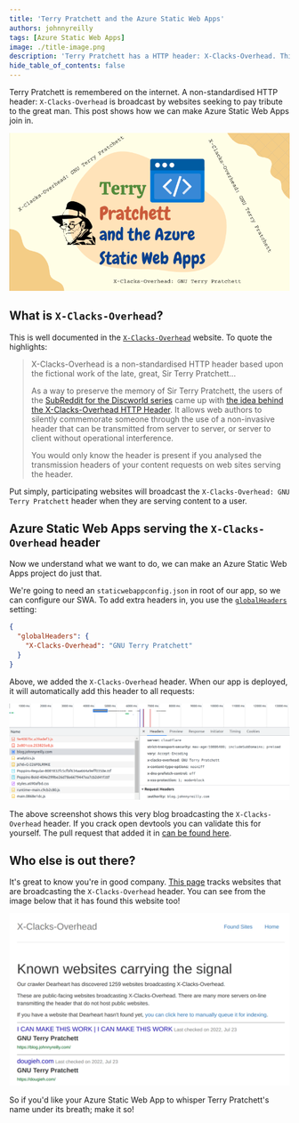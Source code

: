 ```yaml
---
title: 'Terry Pratchett and the Azure Static Web Apps'
authors: johnnyreilly
tags: [Azure Static Web Apps]
image: ./title-image.png
description: 'Terry Pratchett has a HTTP header: X-Clacks-Overhead. This post shows how we can make Azure Static Web Apps join in.'
hide_table_of_contents: false
---
```


Terry Pratchett is remembered on the internet. A non-standardised HTTP header: `X-Clacks-Overhead` is broadcast by websites seeking to pay tribute to the great man. This post shows how we can make Azure Static Web Apps join in.

![title image reading "Terry Pratchett and the Azure Static Web Apps" with the Azure Static Web Apps logo and a Terry Pratchett icon by Lisa Krymova from NounProject.com](title-image.png)

<!--truncate-->

## What is `X-Clacks-Overhead`?

This is well documented in the [`X-Clacks-Overhead`](https://xclacksoverhead.org/) website. To quote the highlights:

> X-Clacks-Overhead is a non-standardised HTTP header based upon the fictional work of the late, great, Sir Terry Pratchett...
>
> As a way to preserve the memory of Sir Terry Pratchett, the users of the [SubReddit for the Discworld series](https://www.reddit.com/r/discworld/) came up with [the idea behind the X-Clacks-Overhead HTTP Header](https://www.reddit.com/r/discworld/comments/2yt9j6/gnu_terry_pratchett/). It allows web authors to silently commemorate someone through the use of a non-invasive header that can be transmitted from server to server, or server to client without operational interference.
>
> You would only know the header is present if you analysed the transmission headers of your content requests on web sites serving the header.

Put simply, participating websites will broadcast the `X-Clacks-Overhead: GNU Terry Pratchett` header when they are serving content to a user.

## Azure Static Web Apps serving the `X-Clacks-Overhead` header

Now we understand what we want to do, we can make an Azure Static Web Apps project do just that.

We're going to need an `staticwebappconfig.json` in root of our app, so we can configure our SWA. To add extra headers in, you use the [`globalHeaders`](https://docs.microsoft.com/en-us/azure/static-web-apps/configuration#global-headers) setting:

```json
{
  "globalHeaders": {
    "X-Clacks-Overhead": "GNU Terry Pratchett"
  }
}
```

Above, we added the `X-Clacks-Overhead` header. When our app is deployed, it will automatically add this header to all requests:

![screenshot of Chrome Devtools showing the `x-clacks-overhead` header on this blog](./screenshot-x-clacks-overhead-response-header.png)

The above screenshot shows this very blog broadcasting the `X-Clacks-Overhead` header. If you crack open devtools you can validate this for yourself. The pull request that added it in [can be found here](https://github.com/johnnyreilly/blog.johnnyreilly.com/pull/273).

## Who else is out there?

It's great to know you're in good company. [This page](https://xclacksoverhead.org/listing/the-signal) tracks websites that are broadcasting the `X-Clacks-Overhead` header. You can see from the image below that it has found this website too!

![screenshot of https://xclacksoverhead.org/listing/the-signal showing this blog being listed](./screenshot-x-clacks-overhead-listing.png)

So if you'd like your Azure Static Web App to whisper Terry Pratchett's name under its breath; make it so!

